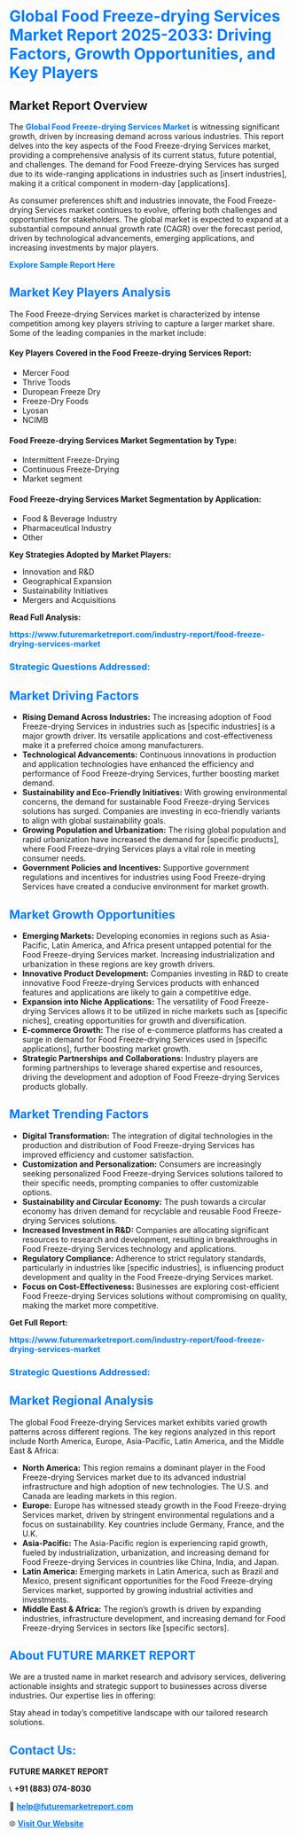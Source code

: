 <h1 style="color: #007BFF;">Global Food Freeze-drying Services Market Report 2025-2033: Driving Factors, Growth Opportunities, and Key Players</h1>

<section id="overview">
<h2>Market Report Overview</h2>
<p>The <a href="https://www.futuremarketreport.com/industry-report/food-freeze-drying-services-market" style="color: #007BFF; text-decoration: none;"><strong>Global Food Freeze-drying Services Market</strong></a> is witnessing significant growth, driven by increasing demand across various industries. This report delves into the key aspects of the Food Freeze-drying Services market, providing a comprehensive analysis of its current status, future potential, and challenges. The demand for Food Freeze-drying Services has surged due to its wide-ranging applications in industries such as [insert industries], making it a critical component in modern-day [applications].</p>
<p>As consumer preferences shift and industries innovate, the Food Freeze-drying Services market continues to evolve, offering both challenges and opportunities for stakeholders. The global market is expected to expand at a substantial compound annual growth rate (CAGR) over the forecast period, driven by technological advancements, emerging applications, and increasing investments by major players.</p>
</section>

<section id="overview">
<p><a href="https://www.futuremarketreport.com/request-sample/reportId=106702" style="color: #007BFF; text-decoration: none;"><strong>Explore Sample Report Here</strong></a></p>
</section>

<section id="key-players">
<h2 style="color: #007BFF;">Market Key Players Analysis</h2>
<p>The Food Freeze-drying Services market is characterized by intense competition among key players striving to capture a larger market share. Some of the leading companies in the market include:</p>
<h4>Key Players Covered in the Food Freeze-drying Services Report:</h4>
<ul><li>Mercer Food</li><li>Thrive Toods</li><li>Duropean Freeze Dry</li><li>Freeze-Dry Foods</li><li>Lyosan</li><li>NCIMB</li></ul>
<h4>Food Freeze-drying Services Market Segmentation by Type:</h4>
<ul><li>Intermittent Freeze-Drying</li><li>Continuous Freeze-Drying</li><li>Market segment</li></ul>

<h4>Food Freeze-drying Services Market Segmentation by Application:</h4>
<ul><li>Food &amp; Beverage Industry</li><li>Pharmaceutical Industry</li><li>Other</li></ul>
<p><strong>Key Strategies Adopted by Market Players:</strong></p>
<ul>
<li>Innovation and R&D</li>
<li>Geographical Expansion</li>
<li>Sustainability Initiatives</li>
<li>Mergers and Acquisitions</li>
</ul>
</section>

<section>
<p><strong>Read Full Analysis: </strong></p><a href="https://www.futuremarketreport.com/industry-report/food-freeze-drying-services-market" style="color: #007BFF; text-decoration: none;"><strong>https://www.futuremarketreport.com/industry-report/food-freeze-drying-services-market</strong></a>
<h3 style="color: #007BFF;">Strategic Questions Addressed:</h3>
</section>

<section id="driving-factors">
<h2 style="color: #007BFF;">Market Driving Factors</h2>
<ul>
<li><strong>Rising Demand Across Industries:</strong> The increasing adoption of Food Freeze-drying Services in industries such as [specific industries] is a major growth driver. Its versatile applications and cost-effectiveness make it a preferred choice among manufacturers.</li>
<li><strong>Technological Advancements:</strong> Continuous innovations in production and application technologies have enhanced the efficiency and performance of Food Freeze-drying Services, further boosting market demand.</li>
<li><strong>Sustainability and Eco-Friendly Initiatives:</strong> With growing environmental concerns, the demand for sustainable Food Freeze-drying Services solutions has surged. Companies are investing in eco-friendly variants to align with global sustainability goals.</li>
<li><strong>Growing Population and Urbanization:</strong> The rising global population and rapid urbanization have increased the demand for [specific products], where Food Freeze-drying Services plays a vital role in meeting consumer needs.</li>
<li><strong>Government Policies and Incentives:</strong> Supportive government regulations and incentives for industries using Food Freeze-drying Services have created a conducive environment for market growth.</li>
</ul>
</section>

<section id="growth-opportunities">
<h2 style="color: #007BFF;">Market Growth Opportunities</h2>
<ul>
<li><strong>Emerging Markets:</strong> Developing economies in regions such as Asia-Pacific, Latin America, and Africa present untapped potential for the Food Freeze-drying Services market. Increasing industrialization and urbanization in these regions are key growth drivers.</li>
<li><strong>Innovative Product Development:</strong> Companies investing in R&D to create innovative Food Freeze-drying Services products with enhanced features and applications are likely to gain a competitive edge.</li>
<li><strong>Expansion into Niche Applications:</strong> The versatility of Food Freeze-drying Services allows it to be utilized in niche markets such as [specific niches], creating opportunities for growth and diversification.</li>
<li><strong>E-commerce Growth:</strong> The rise of e-commerce platforms has created a surge in demand for Food Freeze-drying Services used in [specific applications], further boosting market growth.</li>
<li><strong>Strategic Partnerships and Collaborations:</strong> Industry players are forming partnerships to leverage shared expertise and resources, driving the development and adoption of Food Freeze-drying Services products globally.</li>
</ul>
</section>

<section id="trending-factors">
<h2 style="color: #007BFF;">Market Trending Factors</h2>
<ul>
<li><strong>Digital Transformation:</strong> The integration of digital technologies in the production and distribution of Food Freeze-drying Services has improved efficiency and customer satisfaction.</li>
<li><strong>Customization and Personalization:</strong> Consumers are increasingly seeking personalized Food Freeze-drying Services solutions tailored to their specific needs, prompting companies to offer customizable options.</li>
<li><strong>Sustainability and Circular Economy:</strong> The push towards a circular economy has driven demand for recyclable and reusable Food Freeze-drying Services solutions.</li>
<li><strong>Increased Investment in R&D:</strong> Companies are allocating significant resources to research and development, resulting in breakthroughs in Food Freeze-drying Services technology and applications.</li>
<li><strong>Regulatory Compliance:</strong> Adherence to strict regulatory standards, particularly in industries like [specific industries], is influencing product development and quality in the Food Freeze-drying Services market.</li>
<li><strong>Focus on Cost-Effectiveness:</strong> Businesses are exploring cost-efficient Food Freeze-drying Services solutions without compromising on quality, making the market more competitive.</li>
</ul>
</section>

<section>
<p><strong>Get Full Report: </strong></p><a href="https://www.futuremarketreport.com/industry-report/food-freeze-drying-services-market" style="color: #007BFF; text-decoration: none;"><strong>https://www.futuremarketreport.com/industry-report/food-freeze-drying-services-market</strong></a>
<h3 style="color: #007BFF;">Strategic Questions Addressed:</h3>
</section>


<section id="regional-analysis">
<h2 style="color: #007BFF;">Market Regional Analysis</h2>
<p>The global Food Freeze-drying Services market exhibits varied growth patterns across different regions. The key regions analyzed in this report include North America, Europe, Asia-Pacific, Latin America, and the Middle East & Africa:</p>
<ul>
<li><strong>North America:</strong> This region remains a dominant player in the Food Freeze-drying Services market due to its advanced industrial infrastructure and high adoption of new technologies. The U.S. and Canada are leading markets in this region.</li>
<li><strong>Europe:</strong> Europe has witnessed steady growth in the Food Freeze-drying Services market, driven by stringent environmental regulations and a focus on sustainability. Key countries include Germany, France, and the U.K.</li>
<li><strong>Asia-Pacific:</strong> The Asia-Pacific region is experiencing rapid growth, fueled by industrialization, urbanization, and increasing demand for Food Freeze-drying Services in countries like China, India, and Japan.</li>
<li><strong>Latin America:</strong> Emerging markets in Latin America, such as Brazil and Mexico, present significant opportunities for the Food Freeze-drying Services market, supported by growing industrial activities and investments.</li>
<li><strong>Middle East & Africa:</strong> The region’s growth is driven by expanding industries, infrastructure development, and increasing demand for Food Freeze-drying Services in sectors like [specific sectors].</li>
</ul>
</section>

<footer>
<h2 style="color: #007BFF;">About FUTURE MARKET REPORT</h2>
<p>We are a trusted name in market research and advisory services, delivering actionable insights and strategic support to businesses across diverse industries. Our expertise lies in offering:</p>

<p>Stay ahead in today’s competitive landscape with our tailored research solutions.</p>

<h2 style="color: #007BFF;">Contact Us:</h2>
<p><strong>FUTURE MARKET REPORT</strong></p>
<p>📞 <strong>+91 (883) 074-8030</strong></p>
<p>📧 <strong><a href="mailto:help@futuremarketreport.com" style="color: #007BFF;">help@futuremarketreport.com</a></strong></p>
<p>🌐 <strong><a href="https://www.futuremarketreport.com/" style="color: #007BFF;">Visit Our Website</a></strong></p>
</footer>